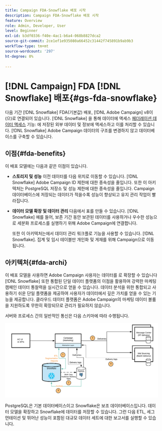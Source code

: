 ```yaml
---
title: Campaign FDA-Snowflake 배포 시작
description: Campaign FDA-Snowflake 배포 시작
feature: Overview
role: Admin, Developer, User
level: Beginner
exl-id: b3df0336-f40e-4ac1-b6a4-068b8827dca2
source-git-commit: 2ce1ef1e935080a66452c31442f745891b9ab9b3
workflow-type: tm+mt
source-wordcount: '297'
ht-degree: 0%

---
```


# [!DNL Campaign] FDA [!DNL Snowflake] 배포{#gs-fda-snowflake}

다음 기간 [!DNL Snowflake] FDA(기본값) 배포, [!DNL Adobe Campaign] v8이 (으)로 연결되어 있습니다. [!DNL Snowflake] 을 통해 데이터에 액세스 [페더레이션 데이터 액세스](../connect/fda.md) 기능: 에 저장된 외부 데이터 및 정보에 액세스하고 이를 처리할 수 있습니다. [!DNL Snowflake] Adobe Campaign 데이터의 구조를 변경하지 않고 데이터베이스를 구축할 수 있습니다.

## 이점{#fda-benefits}

이 배포 모델에는 다음과 같은 이점이 있습니다.

* **스토리지 및 성능**
이전 데이터를 다음 위치로 이동할 수 있습니다. [!DNL Snowflake] Adobe Campaign ID 제한에 대한 종속성을 줄입니다. 또한 이 아키텍처는 PostgreSQL 저장소 및 성능 제한에 대한 종속성을 줄입니다. Campaign 데이터베이스에 저장되는 데이터가 적을수록 성능이 향상되고 유지 관리 작업이 빨라집니다.

* **데이터 모델 확장 및 데이터 관리**
다음에서 표를 만들 수 있습니다. [!DNL Snowflake] 예를 들어, 보존 기간 동안 보관된 데이터를 사용하거나 우수한 성능으로 세분화 프로세스를 실행하기 위해 Adobe Campaign에 연결합니다.

  또한 이 아키텍처는에서 데이터 관리 워크플로 기능을 사용할 수 있습니다. [!DNL Snowflake]. 집계 및 임시 테이블만 개인화 및 게재를 위해 Campaign으로 이동됩니다.


## 아키텍처{#fda-archi}

이 배포 모델을 사용하면 Adobe Campaign 사용자는 데이터를 로 확장할 수 있습니다 [!DNL Snowflake] 또한 통합된 단일 데이터 플랫폼의 이점을 활용하여 강력한 마케팅 캠페인 데이터 통찰력을 실시간으로 얻을 수 있습니다. 데이터 분석을 위한 통합되고 사용하기 쉬운 단일 플랫폼을 제공하여 사용자가 데이터에서 깊은 가치를 얻을 수 있는 기능을 제공합니다. 클라우드 데이터 플랫폼은 Adobe Campaign의 마케팅 데이터 볼륨을 지원하도록 무한히 확장되므로 관리가 필요하지 않습니다.

서버와 프로세스 간의 일반적인 통신은 다음 스키마에 따라 수행됩니다.

![](assets/fda-architecture.png)

PostgreSQL은 기본 데이터베이스이고 Snowflake은 보조 데이터베이스입니다. 데이터 모델을 확장하고 Snowflake에 데이터를 저장할 수 있습니다. 그런 다음 ETL, 세그먼테이션 및 뛰어난 성능이 포함된 대규모 데이터 세트에 대한 보고서를 실행할 수 있습니다.
